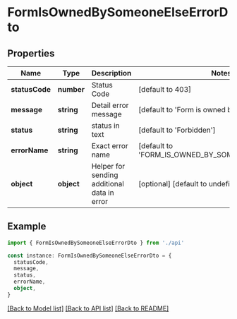 # FormIsOwnedBySomeoneElseErrorDto

## Properties

| Name           | Type       | Description                                 | Notes                                              |
| -------------- | ---------- | ------------------------------------------- | -------------------------------------------------- |
| **statusCode** | **number** | Status Code                                 | [default to 403]                                   |
| **message**    | **string** | Detail error message                        | [default to 'Form is owned by someone else.']      |
| **status**     | **string** | status in text                              | [default to 'Forbidden']                           |
| **errorName**  | **string** | Exact error name                            | [default to 'FORM_IS_OWNED_BY_SOMEONE_ELSE_ERROR'] |
| **object**     | **object** | Helper for sending additional data in error | [optional] [default to undefined]                  |

## Example

```typescript
import { FormIsOwnedBySomeoneElseErrorDto } from './api'

const instance: FormIsOwnedBySomeoneElseErrorDto = {
  statusCode,
  message,
  status,
  errorName,
  object,
}
```

[[Back to Model list]](../README.md#documentation-for-models) [[Back to API list]](../README.md#documentation-for-api-endpoints) [[Back to README]](../README.md)
